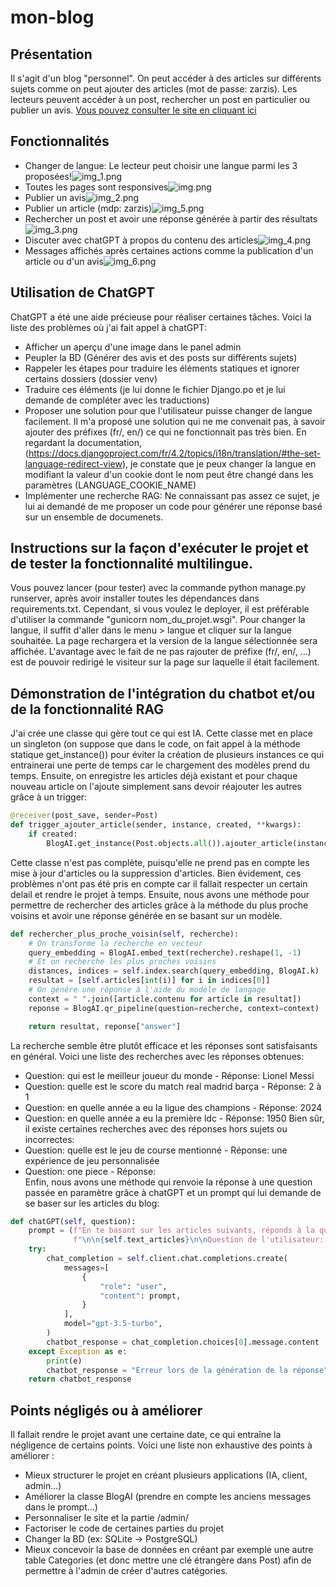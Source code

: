 # mon-blog

## Présentation
Il s'agit d'un blog "personnel". On peut accéder à des articles sur différents sujets comme on peut ajouter des articles
(mot de passe: zarzis). Les lecteurs peuvent accéder à un post, rechercher un post en particulier ou publier un avis. [Vous pouvez consulter le site en cliquant ici](https://mon-blog-production.up.railway.app/) 

## Fonctionnalités
- Changer de langue: Le lecteur peut choisir une langue parmi les 3 proposées!![img_1.png](img_1.png)
- Toutes les pages sont responsives![img.png](img.png)
- Publier un avis![img_2.png](img_2.png)
- Publier un article (mdp: zarzis)![img_5.png](img_5.png)
- Rechercher un post et avoir une réponse générée à partir des résultats![img_3.png](img_3.png)
- Discuter avec chatGPT à propos du contenu des articles![img_4.png](img_4.png)
- Messages affichés après certaines actions comme la publication d'un article ou d'un avis![img_6.png](img_6.png)

## Utilisation de ChatGPT 
ChatGPT a été une aide précieuse pour réaliser certaines tâches.
Voici la liste des problèmes où j'ai fait appel à chatGPT:
- Afficher un aperçu d'une image dans le panel admin
- Peupler la BD (Générer des avis et des posts sur différents sujets)
- Rappeler les étapes pour traduire les éléments statiques et ignorer certains dossiers (dossier venv)
- Traduire ces éléments (je lui donne le fichier Django.po et je lui demande de compléter avec les traductions)
- Proposer une solution pour que l'utilisateur puisse changer de langue facilement. Il m'a proposé une solution qui ne me convenait pas, à savoir ajouter des préfixes (fr/, en/) ce qui ne fonctionnait pas très bien. En regardant la documentation, (https://docs.djangoproject.com/fr/4.2/topics/i18n/translation/#the-set-language-redirect-view), je constate que je peux changer la langue en modifiant la valeur d'un cookie dont le nom peut être changé dans les paramètres (LANGUAGE_COOKIE_NAME)
- Implémenter une recherche RAG: Ne connaissant pas assez ce sujet, je lui ai demandé de me proposer un code pour générer une réponse basé sur un ensemble de documenets.

## Instructions sur la façon d'exécuter le projet et de tester la fonctionnalité multilingue.
Vous pouvez lancer (pour tester) avec la commande python manage.py runserver, après avoir installer toutes les dépendances dans requirements.txt. Cependant, si vous voulez le deployer, il est préférable d'utiliser la commande "gunicorn nom_du_projet.wsgi".
Pour changer la langue, il suffit d'aller dans le menu > langue et cliquer sur la langue souhaitée. La page rechargera et la version de la langue sélectionnée sera affichée. L'avantage avec le fait de ne pas rajouter de préfixe (fr/, en/, ...) est de pouvoir redirigé le visiteur sur la page sur laquelle il était facilement.

## Démonstration de l'intégration du chatbot et/ou de la fonctionnalité RAG
J'ai crée une classe qui gère tout ce qui est IA. Cette classe met en place un singleton (on suppose que dans le code, on fait appel à la méthode statique get_instance()) pour éviter la création de plusieurs instances ce qui entrainerai une perte de temps car le chargement des modèles prend du temps. Ensuite, on enregistre les articles déjà existant et pour chaque nouveau article on l'ajoute simplement sans devoir réajouter les autres grâce à un trigger:
```python
@receiver(post_save, sender=Post)
def trigger_ajouter_article(sender, instance, created, **kwargs):
    if created:
        BlogAI.get_instance(Post.objects.all()).ajouter_article(instance)
```

Cette classe n'est pas complète, puisqu'elle ne prend pas en compte les mise à jour d'articles ou la suppression d'articles. 
Bien évidement, ces problèmes n'ont pas été pris en compte car il fallait respecter un certain delail et rendre le projet
à temps. Ensuite, nous avons une méthode pour permettre de rechercher des articles grâce à la méthode du plus proche 
voisins et avoir une réponse générée en se basant sur un modèle.
```python
def rechercher_plus_proche_voisin(self, recherche):
    # On transforme la recherche en vecteur
    query_embedding = BlogAI.embed_text(recherche).reshape(1, -1)
    # Et on recherche les plus proches voisins
    distances, indices = self.index.search(query_embedding, BlogAI.k)
    resultat = [self.articles[int(i)] for i in indices[0]]
    # On génére une réponse à l'aide du modèle de langage
    context = " ".join([article.contenu for article in resultat])
    reponse = BlogAI.qr_pipeline(question=recherche, context=context)

    return resultat, reponse["answer"]
```
La recherche semble être plutôt efficace et les réponses sont satisfaisants en général. Voici une liste des recherches avec les réponses obtenues:
- Question: qui est le meilleur joueur du monde - Réponse: Lionel Messi 
- Question: quelle est le score du match real madrid barça - Réponse: 2 à 1
- Question: en quelle année a eu la ligue des champions - Réponse: 2024
- Question: en quelle année a eu la première ldc - Réponse: 1950
Bien sûr, il existe certaines recherches avec des réponses hors sujets ou incorrectes:
- Question: quelle est le jeu de course mentionné - Réponse: une expérience de jeu personnalisée
- Question: one piece - Réponse: </br>
Enfin, nous avons une méthode qui renvoie la réponse à une question passée en paramètre grâce à chatGPT et un prompt qui lui demande de se baser sur les articles du blog:
```python
def chatGPT(self, question):
    prompt = (f"En te basant sur les articles suivants, réponds à la question:"
              f"\n\n{self.text_articles}\n\nQuestion de l'utilisateur: {question}\nChatbot:")
    try:
        chat_completion = self.client.chat.completions.create(
            messages=[
                {
                    "role": "user",
                    "content": prompt,
                }
            ],
            model="gpt-3.5-turbo",
        )
        chatbot_response = chat_completion.choices[0].message.content
    except Exception as e:
        print(e)
        chatbot_response = "Erreur lors de la génération de la réponse"
    return chatbot_response
```

## Points négligés ou à améliorer
Il fallait rendre le projet avant une certaine date, ce qui entraîne la négligence de certains points. Voici une liste non exhaustive des points à améliorer :
- Mieux structurer le projet en créant plusieurs applications (IA, client, admin...)
- Améliorer la classe BlogAI (prendre en compte les anciens messages dans le prompt...)
- Personnaliser le site et la partie /admin/
- Factoriser le code de certaines parties du projet
- Changer la BD (ex: SQLite -> PostgreSQL)
- Mieux concevoir la base de données en créant par exemple une autre table Categories (et donc mettre une clé étrangère dans Post) afin de permettre à l'admin de créer d'autres catégories.  